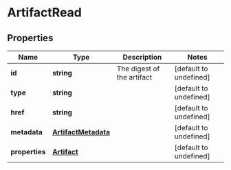 # ArtifactRead

## Properties
| Name | Type | Description | Notes |
| ------------ | ------------- | ------------- | ------------- |
| **id** | **string** | The digest of the artifact | [default to undefined] |
| **type** | **string** |  | [default to undefined] |
| **href** | **string** |  | [default to undefined] |
| **metadata** | [**ArtifactMetadata**](ArtifactMetadata.md) |  | [default to undefined] |
| **properties** | [**Artifact**](Artifact.md) |  | [default to undefined] |


